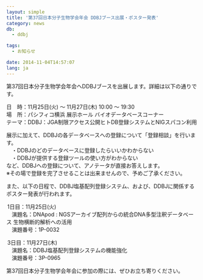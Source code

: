 ```yaml
---
layout: simple
title: '第37回日本分子生物学会年会 DDBJブース出展・ポスター発表'
category: news
db:
  - ddbj

tags:
  - お知らせ

date: 2014-11-04T14:57:07
lang: ja
---
```


<p>第37回日本分子生物学会年会へDDBJブースを出展します。詳細は以下の通りです。</p>

<p><span class="font-bold">日　時：</span>11月25日(火) ～ 11月27日(木) 10:00 ～ 19:30<br><span class="font-bold">場　所：</span>パシフィコ横浜 展示ホール バイオデータベースコーナー<br><span class="font-bold">テーマ：</span>DDBJ：JGA制限アクセス公開ヒトDB登録システムとNIGスパコン利用</p>

<p>展示に加えて、DDBJの各データベースへの登録について「登録相談」を行います。<br>　・DDBJのどのデータベースに登録したらいいかわからない<br>　・DDBJが提供する登録ツールの使い方がわからない<br>など、DDBJへの登録について、アノテータが直接お答えします。<br><span class="font-bold font-red">※</span>その場で登録を完了させることは出来ませんので、予めご了承ください。</p>

<p>また、以下の日程で、DDBJ塩基配列登録システム、および、DDBJに関係するポスター発表が行われます。</p>

<p><span class="icon_square font-bold"> 1日目：11月25日(火)</span><br>　演題名：DNApod : NGSアーカイブ配列からの統合DNA多型注釈データベース 生物横断的解析への活用<br>　演題番号：1P-0032</p>

<p><span class="icon_square font-bold"> 3日目：11月27日(木)</span><br>　演題名：DDBJ塩基配列登録システムの機能強化<br>　演題番号：3P-0965</p>

<p>第37回日本分子生物学会年会に参加の際には、ぜひお立ち寄りください。</p>
